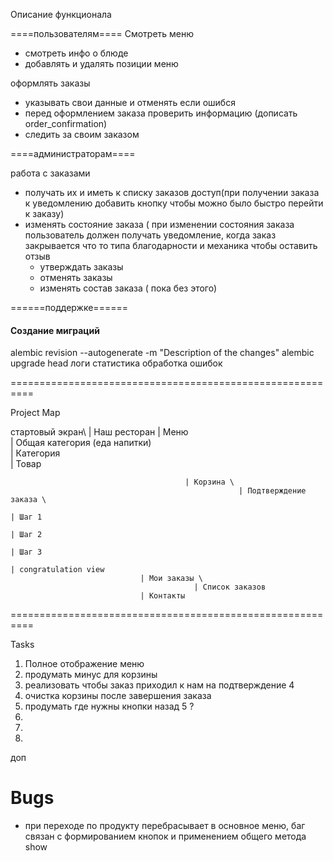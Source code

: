 Описание функционала

====пользователям====
Смотреть меню 
- смотреть инфо о блюде 
- добавлять и удалять позиции меню

оформлять заказы
- указывать свои данные и отменять если ошибся
- перед оформлением заказа проверить информацию (дописать order_confirmation)
- следить за своим заказом 

====администраторам====

работа с заказами
- получать их и иметь к списку заказов доступ(при получении заказа к уведомлению добавить кнопку чтобы можно было быстро перейти к заказу)
- изменять состояние заказа ( при изменении состояния заказа пользователь должен получать уведомление, когда заказ закрывается что то типа благодарности и механика чтобы оставить отзыв 
   - утверждать заказы
   - отменять заказы
   - изменять состав заказа ( пока без этого)


======поддержке======
#### Создание миграций
alembic revision --autogenerate -m "Description of the changes"
alembic upgrade head
логи статистика обработка ошибок

==========================================================

Project Map

стартовый экран\ 
                                 | Наш ресторан
                                 | Меню\
                                           | Общая категория (еда напитки)\
                                                                  | Категория\
                                                                               | Товар

                                           | Корзина \
                                                       | Подтверждение заказа \
                                                                            | Шаг 1 
                                                                            | Шаг 2 
                                                                            | Шаг 3
                                                                            | congratulation view 
                                 | Мои заказы \
                                             | Список заказов
                                 | Контакты

==========================================================

Tasks

1) Полное отображение меню
2) продумать минус для корзины
3) реализовать чтобы заказ приходил к нам на подтверждение 4
4) очистка корзины после завершения заказа
5)  продумать где нужны кнопки назад 5 ? 
6) 
7) 
8) 

доп

Bugs
==========================================================
- при переходе по продукту перебрасывает в основное меню, баг связан с формированием кнопок и применением общего метода show


